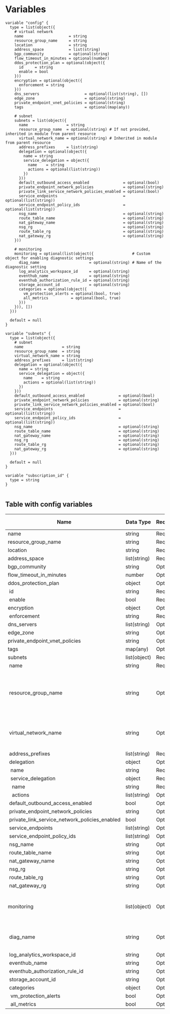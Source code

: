 # Variables

```
variable "config" {  type = list(object({
    # virtual network
    name                    = string
    resource_group_name     = string
    location                = string
    address_space           = list(string)
    bgp_community           = optional(string)
    flow_timeout_in_minutes = optional(number)
    ddos_protection_plan = optional(object({
      id     = string
      enable = bool
    }))
    encryption = optional(object({
      enforcement = string
    }))
    dns_servers                    = optional(list(string), [])
    edge_zone                      = optional(string)
    private_endpoint_vnet_policies = optional(string)
    tags                           = optional(map(any))

    # subnet
    subnets = list(object({
      name                 = string
      resource_group_name  = optional(string) # If not provided, inherited in module from parent resource
      virtual_network_name = optional(string) # Inherited in module from parent resource
      address_prefixes     = list(string)
      delegation = optional(object({
        name = string
        service_delegation = object({
          name    = string
          actions = optional(list(string))
        })
      }))
      default_outbound_access_enabled               = optional(bool)
      private_endpoint_network_policies             = optional(string)
      private_link_service_network_policies_enabled = optional(bool)
      service_endpoints                             = optional(list(string))
      service_endpoint_policy_ids                   = optional(list(string))
      nsg_name                                      = optional(string)
      route_table_name                              = optional(string)
      nat_gateway_name                              = optional(string)
      nsg_rg                                        = optional(string)
      route_table_rg                                = optional(string)
      nat_gateway_rg                                = optional(string)
    }))

    # monitoring
    monitoring = optional(list(object({                 # Custom object for enabling diagnostic settings
      diag_name                      = optional(string) # Name of the diagnostic setting
      log_analytics_workspace_id     = optional(string)
      eventhub_name                  = optional(string)
      eventhub_authorization_rule_id = optional(string)
      storage_account_id             = optional(string)
      categories = optional(object({
        vm_protection_alerts = optional(bool, true)
        all_metrics          = optional(bool, true)
      }))
    })), [])
  }))

  default = null
}

variable "subnets" {
  type = list(object({
    # subnet
    name                 = string
    resource_group_name  = string
    virtual_network_name = string
    address_prefixes     = list(string)
    delegation = optional(object({
      name = string
      service_delegation = object({
        name    = string
        actions = optional(list(string))
      })
    }))
    default_outbound_access_enabled               = optional(bool)
    private_endpoint_network_policies             = optional(string)
    private_link_service_network_policies_enabled = optional(bool)
    service_endpoints                             = optional(list(string))
    service_endpoint_policy_ids                   = optional(list(string))
    nsg_name                                      = optional(string)
    route_table_name                              = optional(string)
    nat_gateway_name                              = optional(string)
    nsg_rg                                        = optional(string)
    route_table_rg                                = optional(string)
    nat_gateway_rg                                = optional(string)
  }))

  default = null
}

variable "subscription_id" {
  type = string
}


```


## Table with config variables

| Name | Data Type | Requirement | Default Value | Comment |
| ------- | --------- | ----------- | ------------- | ------- |
|name | string | Required |  |  |
|resource_group_name | string | Required |  |  |
|location | string | Required |  |  |
|address_space | list(string) | Required |  |  |
|bgp_community | string | Optional |  |  |
|flow_timeout_in_minutes | number | Optional |  |  |
|ddos_protection_plan | object | Optional |  |  |
|&nbsp;id | string | Required |  |  |
|&nbsp;enable | bool | Required |  |  |
|encryption | object | Optional |  |  |
|&nbsp;enforcement | string | Required |  |  |
|dns_servers | list(string) | Optional | [] |  |
|edge_zone | string | Optional |  |  |
|private_endpoint_vnet_policies | string | Optional |  |  |
|tags | map(any) | Optional |  |  |
|subnets | list(object) | Required |  |  |
|&nbsp;name | string | Required |  |  |
|&nbsp;resource_group_name | string | Optional |  |  If not provided, inherited in module from parent resource |
|&nbsp;virtual_network_name | string | Optional |  |  Inherited in module from parent resource |
|&nbsp;address_prefixes | list(string) | Required |  |  |
|&nbsp;delegation | object | Optional |  |  |
|&nbsp;&nbsp;name | string | Required |  |  |
|&nbsp;&nbsp;service_delegation | object | Required |  |  |
|&nbsp;&nbsp;&nbsp;name | string | Required |  |  |
|&nbsp;&nbsp;&nbsp;actions | list(string) | Optional |  |  |
|&nbsp;default_outbound_access_enabled | bool | Optional |  |  |
|&nbsp;private_endpoint_network_policies | string | Optional |  |  |
|&nbsp;private_link_service_network_policies_enabled | bool | Optional |  |  |
|&nbsp;service_endpoints | list(string) | Optional |  |  |
|&nbsp;service_endpoint_policy_ids | list(string) | Optional |  |  |
|&nbsp;nsg_name | string | Optional |  |  |
|&nbsp;route_table_name | string | Optional |  |  |
|&nbsp;nat_gateway_name | string | Optional |  |  |
|&nbsp;nsg_rg | string | Optional |  |  |
|&nbsp;route_table_rg | string | Optional |  |  |
|&nbsp;nat_gateway_rg | string | Optional |  |  |
|monitoring | list(object) | Optional | [] |  Custom object for enabling diagnostic settings |
|&nbsp;diag_name | string | Optional |  |  Name of the diagnostic setting |
|&nbsp;log_analytics_workspace_id | string | Optional |  |  |
|&nbsp;eventhub_name | string | Optional |  |  |
|&nbsp;eventhub_authorization_rule_id | string | Optional |  |  |
|&nbsp;storage_account_id | string | Optional |  |  |
|&nbsp;categories | object | Optional |  |  |
|&nbsp;&nbsp;vm_protection_alerts | bool | Optional |  true |  |
|&nbsp;&nbsp;all_metrics | bool | Optional |  true |  |


